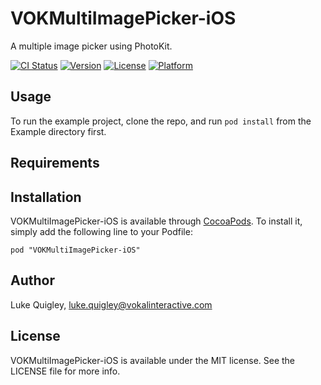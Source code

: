 # VOKMultiImagePicker-iOS

A multiple image picker using PhotoKit. 

[![CI Status](http://img.shields.io/travis/Luke/VOKMultiImagePicker-iOS.svg?style=flat)](https://travis-ci.org/Luke/VOKMultiImagePicker-iOS)
[![Version](https://img.shields.io/cocoapods/v/VOKMultiImagePicker-iOS.svg?style=flat)](http://cocoadocs.org/docsets/VOKMultiImagePicker-iOS)
[![License](https://img.shields.io/cocoapods/l/VOKMultiImagePicker-iOS.svg?style=flat)](http://cocoadocs.org/docsets/VOKMultiImagePicker-iOS)
[![Platform](https://img.shields.io/cocoapods/p/VOKMultiImagePicker-iOS.svg?style=flat)](http://cocoadocs.org/docsets/VOKMultiImagePicker-iOS)

## Usage

To run the example project, clone the repo, and run `pod install` from the Example directory first.

## Requirements

## Installation

VOKMultiImagePicker-iOS is available through [CocoaPods](http://cocoapods.org). To install
it, simply add the following line to your Podfile:

    pod "VOKMultiImagePicker-iOS"

## Author

Luke Quigley, luke.quigley@vokalinteractive.com

## License

VOKMultiImagePicker-iOS is available under the MIT license. See the LICENSE file for more info.

